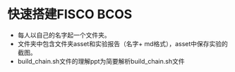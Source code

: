 # 快速搭建FISCO BCOS

- 每人以自己的名字起一个文件夹。
- 文件夹中包含文件夹asset和实验报告（名字+ md格式），asset中保存实验的截图。
- build_chain.sh文件的理解ppt为简要解析build_chain.sh文件